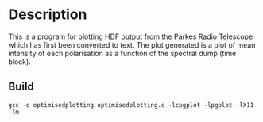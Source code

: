 <h1>Description</h1>
This is a program for plotting HDF output from the Parkes Radio Telescope which has first been converted to text. The plot generated is a plot of mean intensity of each polarisation as a function of the spectral dump (time block).

<h2>Build</h2>

```
gcc -o optimisedplotting optimisedplotting.c -lcpgplot -lpgplot -lX11 -lm
```
